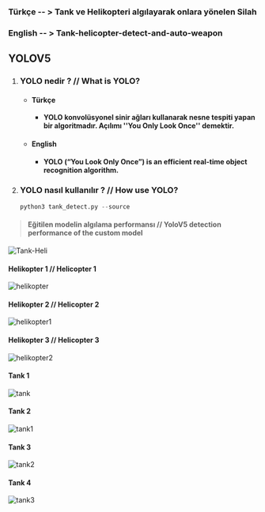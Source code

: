 ### Türkçe -- > Tank ve Helikopteri algılayarak onlara yönelen Silah
### English -- > Tank-helicopter-detect-and-auto-weapon


## **YOLOV5**

1. ### **YOLO nedir ? // What is YOLO?**
   - #### Türkçe
     - **YOLO konvolüsyonel sinir ağları kullanarak nesne tespiti yapan bir algoritmadır. Açılımı ''You Only Look Once'' demektir.**   
   - #### English
     - **YOLO (“You Look Only Once”) is an efficient real-time object recognition algorithm.**   
2. ### **YOLO nasıl kullanılır ? // How use YOLO?**
   ```Python
   python3 tank_detect.py --source 
   
   
   ```




> #### **Eğitilen modelin algılama performansı // YoloV5 detection performance of the custom model**


![Tank-Heli](https://user-images.githubusercontent.com/84287815/185233314-82e4ed12-323a-4ffb-8ee8-792d16db133f.png)







#### Helikopter 1 // Helicopter 1

![helikopter](https://user-images.githubusercontent.com/84287815/185232617-69e56f41-f624-4741-a082-5f719fa4b81c.jpg)

#### Helikopter 2 // Helicopter 2

![helikopter1](https://user-images.githubusercontent.com/84287815/185232707-7e012d40-23c0-4060-8d46-2cb81e193f63.jpg)

#### Helikopter 3 // Helicopter 3

![helikopter2](https://user-images.githubusercontent.com/84287815/185232729-b7506ed3-8a1c-43c2-b6e1-98e2344a0287.jpg)

#### Tank 1 

![tank](https://user-images.githubusercontent.com/84287815/185232774-de3e778d-dd8d-45bf-8362-5df20b93a970.jpg)

#### Tank 2

![tank1](https://user-images.githubusercontent.com/84287815/185232809-b294be43-b499-4d72-8645-eaa05573955f.jpg)

#### Tank 3

![tank2](https://user-images.githubusercontent.com/84287815/185232840-eacf24e0-7a04-4819-986a-b1b98a902bff.jpg)

#### Tank 4

![tank3](https://user-images.githubusercontent.com/84287815/185232883-2995ea43-ff15-4f9f-807b-511951045a1e.jpg)
